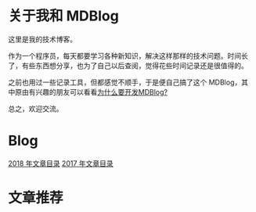 # 关于我和 MDBlog

这里是我的技术博客。

作为一个程序员，每天都要学习各种新知识，解决这样那样的技术问题。时间长了，有些东西想分享，也为了自己以后查阅，觉得花些时间记录还是很值得的。

之前也用过一些记录工具，但都感觉不顺手，于是便自己搞了这个 MDBlog，其中原由有兴趣的朋友可以看看[为什么要开发MDBlog?](/blog/2017/12/为什么要开发mdblog.md)

总之，欢迎交流。

# Blog

[2018 年文章目录](/blog/2018/index.md)
[2017 年文章目录](/blog/2017/index.md)

# 文章推荐

